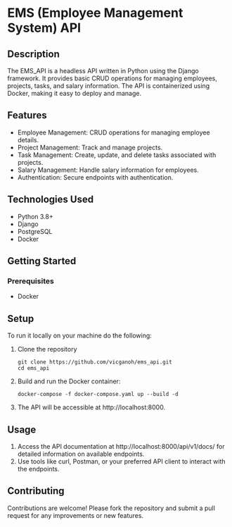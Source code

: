 # EMS (Employee Management System) API
## Description
The EMS_API is a headless API written in Python using the Django framework. It provides basic CRUD operations for managing employees, projects, tasks, and salary information. The API is containerized using Docker, making it easy to deploy and manage.

## Features
- Employee Management: CRUD operations for managing employee details.
- Project Management: Track and manage projects.
- Task Management: Create, update, and delete tasks associated with projects.
- Salary Management: Handle salary information for employees.
- Authentication: Secure endpoints with authentication.

## Technologies Used
- Python 3.8+
- Django
- PostgreSQL
- Docker

## Getting Started
### Prerequisites
- Docker

## Setup
To run it locally on your machine do the following:
1. Clone the repository
    ``` 
    git clone https://github.com/vicganoh/ems_api.git
    cd ems_api
    ```
2. Build and run the Docker container:
    ``` 
    docker-compose -f docker-compose.yaml up --build -d
    ```
3. The API will be accessible at http://localhost:8000.

## Usage
1. Access the API documentation at http://localhost:8000/api/v1/docs/ for detailed information on available endpoints.
2. Use tools like curl, Postman, or your preferred API client to interact with the endpoints.

## Contributing
Contributions are welcome! Please fork the repository and submit a pull request for any improvements or new features.
